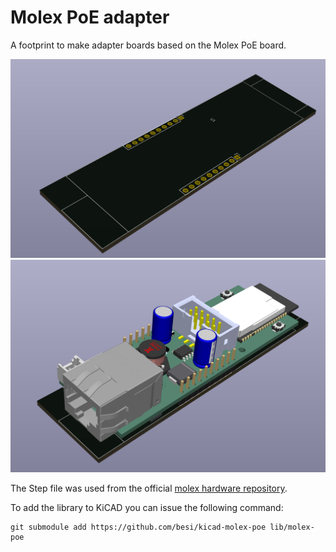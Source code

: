 Molex PoE adapter
=================

A footprint to make adapter boards based on the Molex PoE board.

![](screenshot.png)
![](screenshot-3d.png)

The Step file was used from the official [molex hardware repository](https://github.com/OLIMEX/ESP32-POE/tree/master/HARDWARE/ESP32-PoE-hardware-revision-L).

To add the library to KiCAD you can issue the following command:

    git submodule add https://github.com/besi/kicad-molex-poe lib/molex-poe
